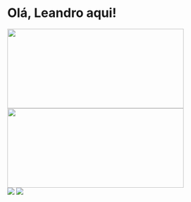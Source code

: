 <h1>Olá, Leandro aqui!</h1>

<div>
  <img src="https://github-readme-stats.vercel.app/api?username=L3ndry&theme=radical&show_icons=true" height="180px" width="400px">
  <img src="https://github-readme-stats.vercel.app/api/top-langs/?username=L3ndry&layout=compact&langs_count=16&theme=dracula" height="180px" width="400px">
</div>
<div>
  <a href="https://www.instagram.com/__lndry/" target="_blank"><img src="https://img.shields.io/badge/Instagram-E4405F?style=for-the-badge&logo=instagram&logoColor=white"></a>
  <a href="https://discord.com/channels/@me"><img src="https://img.shields.io/badge/Discord-7289DA?style=for-the-badge&logo=discord&logoColor=white"></a>
</div>
